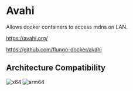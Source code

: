 # Avahi

Allows docker containers to access mdns on LAN.

<https://avahi.org/>

<https://github.com/flungo-docker/avahi>

## Architecture Compatibility

![x64](https://img.shields.io/docker/v/arcadiatechnology/crafty-4/latest?arch=amd64&label=x64) ![arm64](https://img.shields.io/docker/v/arcadiatechnology/crafty-4/latest?arch=arm64&label=arm64)
